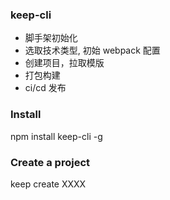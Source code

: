 ### keep-cli

- 脚手架初始化
- 选取技术类型, 初始 webpack 配置
- 创建项目，拉取模版
- 打包构建
- ci/cd 发布

### Install

npm  install keep-cli -g

### Create a project

keep create XXXX